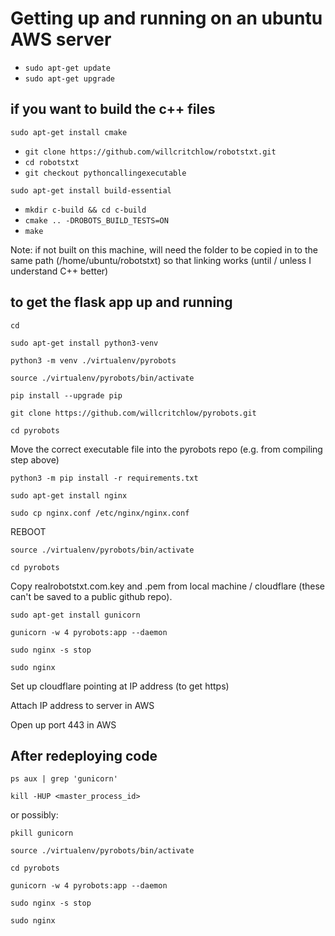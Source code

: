 # Getting up and running on an ubuntu AWS server

- `sudo apt-get update`
- `sudo apt-get upgrade`

## if you want to build the c++ files

`sudo apt-get install cmake`

- `git clone https://github.com/willcritchlow/robotstxt.git`
- `cd robotstxt`
- `git checkout pythoncallingexecutable`

`sudo apt-get install build-essential`

- `mkdir c-build && cd c-build`
- `cmake .. -DROBOTS_BUILD_TESTS=ON`
- `make`

Note: if not built on this machine, will need the folder to be copied in to the same path (/home/ubuntu/robotstxt) so that linking works (until / unless I understand C++ better)

## to get the flask app up and running

`cd`

`sudo apt-get install python3-venv`

`python3 -m venv ./virtualenv/pyrobots`

`source ./virtualenv/pyrobots/bin/activate`

`pip install --upgrade pip`

`git clone https://github.com/willcritchlow/pyrobots.git`

`cd pyrobots`

Move the correct executable file into the pyrobots repo (e.g. from compiling step above)

`python3 -m pip install -r requirements.txt`

`sudo apt-get install nginx`

`sudo cp nginx.conf /etc/nginx/nginx.conf`

REBOOT

`source ./virtualenv/pyrobots/bin/activate`

`cd pyrobots`

Copy realrobotstxt.com.key and .pem from local machine / cloudflare (these can't be saved to a public github repo).

`sudo apt-get install gunicorn`

`gunicorn -w 4 pyrobots:app --daemon`

`sudo nginx -s stop`

`sudo nginx`

Set up cloudflare pointing at IP address (to get https)

Attach IP address to server in AWS

Open up port 443 in AWS

## After redeploying code

`ps aux | grep 'gunicorn'`

`kill -HUP <master_process_id>`

or possibly:

`pkill gunicorn`

`source ./virtualenv/pyrobots/bin/activate`

`cd pyrobots`

`gunicorn -w 4 pyrobots:app --daemon`

`sudo nginx -s stop`

`sudo nginx`